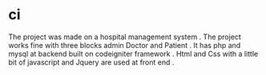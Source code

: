 # ci
The project was made on a hospital management system . The project works fine with three blocks admin Doctor and Patient .
It has php and mysql at backend built on codeigniter framework . Html and Css with a little bit of javascript and Jquery are used at front end .
